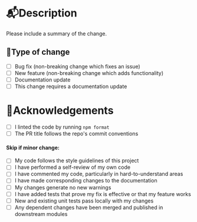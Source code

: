 # 📬Description

Please include a summary of the change.

## 🧾Type of change

- [ ] Bug fix (non-breaking change which fixes an issue)
- [ ] New feature (non-breaking change which adds functionality)
- [ ] Documentation update
- [ ] This change requires a documentation update

# 🙌Acknowledgements

- [ ] I linted the code by running `npm format`
- [ ] The PR title follows the repo's commit conventions

#### Skip if minor change:
- [ ] My code follows the style guidelines of this project
- [ ] I have performed a self-review of my own code
- [ ] I have commented my code, particularly in hard-to-understand areas
- [ ] I have made corresponding changes to the documentation
- [ ] My changes generate no new warnings
- [ ] I have added tests that prove my fix is effective or that my feature works
- [ ] New and existing unit tests pass locally with my changes
- [ ] Any dependent changes have been merged and published in downstream modules
